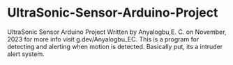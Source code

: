 # UltraSonic-Sensor-Arduino-Project
UltraSonic Sensor Arduino Project Written by Anyalogbu,E. C. on November, 2023 for more info visit g.dev/Anyalogbu_EC. This is a program for detecting and alerting when motion is detected. Basically put, its a intruder alert system.
